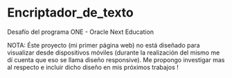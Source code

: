 # Encriptador_de_texto
Desafío del programa ONE - Oracle Next Education

NOTA: Éste proyecto (mi primer página web) no está diseñado para visualizar desde dispositivos móviles
(durante la realización del mismo me dí cuenta que eso se llama diseño responsive).
Me propongo investigar mas al respecto e incluir dicho diseño en mis próximos trabajos !
